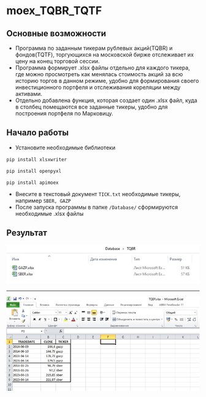 # moex_TQBR_TQTF
## Основные возможности
+ Программа по заданным тикерам рублевых акций(TQBR) и фондов(TQTF), торгующихся на московской бирже отслеживает их цену на конец торговой сессии. 
+ Программа формирует .xlsx файлы отдельно для каждого тикера, где можно просмотреть как менялась стоимость акций за всю историю торгов в данном режиме, удобно для формирования своего инвестиционного портфеля и отслеживания кореляции между активами.
+ Отдельно добавлена функция, которая создает один .xlsx файл, куда в столбец помещаются все заданные тикеры, удобно для построения портфеля по Марковицу.
## Начало работы
- Установите необходимые библиотеки
```
pip install xlsxwriter
```
```
pip install openpyxl
```
```
pip install apimoex
```
- Внесите в текстовый документ `TICK.txt` необходимые тикеры, например `SBER, GAZP`
- После запуска программы в папке `/Database/` сформируются необходимые .xlsx файлы 
## Результат
![Image alt](https://github.com/Kiri2ll86/moex_TQBR_TQTF/blob/main/1.jpg)
_________________________________________________________________________
![Image alt](https://github.com/Kiri2ll86/moex_TQBR_TQTF/blob/main/2.jpg)
